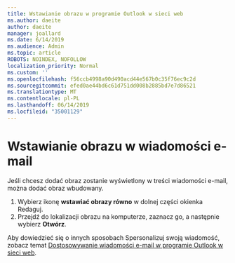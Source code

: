 ```yaml
---
title: Wstawianie obrazu w programie Outlook w sieci web
ms.author: daeite
author: daeite
manager: joallard
ms.date: 6/14/2019
ms.audience: Admin
ms.topic: article
ROBOTS: NOINDEX, NOFOLLOW
localization_priority: Normal
ms.custom: ''
ms.openlocfilehash: f56ccb4998a90d490acd44e567b0c35f76ec9c2d
ms.sourcegitcommit: efed0ae44bd6c61d751dd008b2885bd7e7d86521
ms.translationtype: MT
ms.contentlocale: pl-PL
ms.lasthandoff: 06/14/2019
ms.locfileid: "35001129"
---
```

# <a name="insert-a-picture-in-an-email-message"></a>Wstawianie obrazu w wiadomości e-mail

Jeśli chcesz dodać obraz zostanie wyświetlony w treści wiadomości e-mail, można dodać obraz wbudowany.

1. Wybierz ikonę **wstawiać obrazy równo** w dolnej części okienka Redaguj.
1. Przejdź do lokalizacji obrazu na komputerze, zaznacz go, a następnie wybierz **Otwórz**.

Aby dowiedzieć się o innych sposobach Spersonalizuj swoją wiadomość, zobacz temat [Dostosowywanie wiadomości e-mail w programie Outlook w sieci web](https://support.office.com/article/079442eb-6b41-4ff5-b6e0-a83d3967ac41).